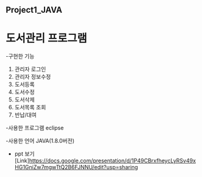 ## Project1_JAVA
# 도서관리 프로그램
-구현한 기능
1. 관리자 로그인
2. 관리자 정보수정
3. 도서등록
4. 도서수정
5. 도서삭제
6. 도서목록 조회
7. 반납/대여

-사용한 프로그램
eclipse

-사용한 언어
JAVA(1.8.0버전)

* ppt 보기 [Link]https://docs.google.com/presentation/d/1P49CBrxfheycLyRSv49xHG1GniZw7mgwTtQ2B6FJNNU/edit?usp=sharing
